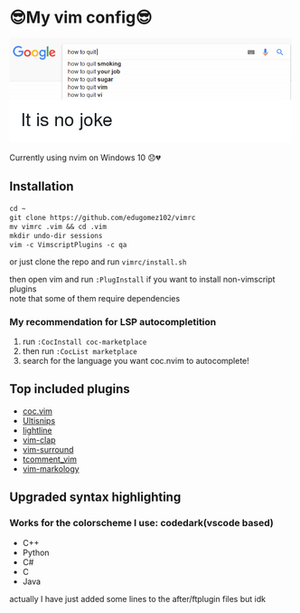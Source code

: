 # 😎My vim config😎

![exit vim](nojoke.png)

Currently using nvim on Windows 10 😞💔

## Installation

    cd ~
    git clone https://github.com/edugomez102/vimrc
    mv vimrc .vim && cd .vim
    mkdir undo-dir sessions
    vim -c VimscriptPlugins -c qa

or just clone the repo and run `vimrc/install.sh`

then open vim and run `:PlugInstall` if you want to install non-vimscript
plugins  
note that some of them require dependencies

### My recommendation for LSP autocompletition

1. run `:CocInstall coc-marketplace`
2. then run `:CocList marketplace`
3. search for the language you want coc.nvim to autocomplete!

## Top included plugins

- [coc.vim](https://github.com/neoclide/coc.nvim)
- [Ultisnips](https://github.com/SirVer/ultisnips)
- [lightline](https://github.com/itchyny/lightline.vim)
- [vim-clap](https://github.com/liuchengxu/vim-clap)
- [vim-surround](https://github.com/tpope/vim-surround)
- [tcomment_vim](https://github.com/tomtom/tcomment_vim)
- [vim-markology](https://github.com/jeetsukumaran/vim-markology)

## Upgraded syntax highlighting

### Works for the colorscheme I use: codedark(vscode based)

- C++
- Python
- C#
- C
- Java

actually I have just added some lines to the after/ftplugin files but idk

